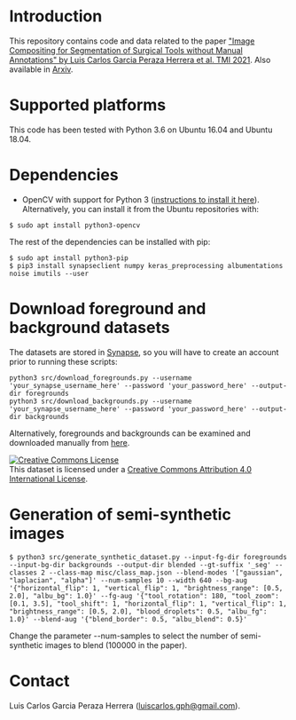 # Introduction
This repository contains code and data related to the paper ["Image Compositing for Segmentation of Surgical Tools without Manual Annotations" by Luis Carlos Garcia Peraza Herrera et al. TMI 2021](https://ieeexplore.ieee.org/document/9350303). Also available in [Arxiv](https://arxiv.org/abs/2102.09528).

# Supported platforms
This code has been tested with Python 3.6 on Ubuntu 16.04 and Ubuntu 18.04.

# Dependencies
* OpenCV with support for Python 3 ([instructions to install it here](https://www.pyimagesearch.com/2018/08/15/how-to-install-opencv-4-on-ubuntu/)). Alternatively, you can install it from the Ubuntu repositories with:
```
$ sudo apt install python3-opencv
```
The rest of the dependencies can be installed with pip:
```
$ sudo apt install python3-pip
$ pip3 install synapseclient numpy keras_preprocessing albumentations noise imutils --user
```

# Download foreground and background datasets
The datasets are stored in [Synapse](https://synapse.org/synthetic), so you will have to create an account prior to running these scripts:
```
python3 src/download_foregrounds.py --username 'your_synapse_username_here' --password 'your_password_here' --output-dir foregrounds
python3 src/download_backgrounds.py --username 'your_synapse_username_here' --password 'your_password_here' --output-dir backgrounds
```
Alternatively, foregrounds and backgrounds can be examined and downloaded manually from [here](https://synapse.org/synthetic).

<a rel="license" href="http://creativecommons.org/licenses/by/4.0/"><img alt="Creative Commons License" style="border-width:0" src="https://i.creativecommons.org/l/by/4.0/88x31.png" /></a><br />This dataset is licensed under a <a rel="license" href="http://creativecommons.org/licenses/by/4.0/">Creative Commons Attribution 4.0 International License</a>.

# Generation of semi-synthetic images
```
$ python3 src/generate_synthetic_dataset.py --input-fg-dir foregrounds --input-bg-dir backgrounds --output-dir blended --gt-suffix '_seg' --classes 2 --class-map misc/class_map.json --blend-modes '["gaussian", "laplacian", "alpha"]' --num-samples 10 --width 640 --bg-aug '{"horizontal_flip": 1, "vertical_flip": 1, "brightness_range": [0.5, 2.0], "albu_bg": 1.0}' --fg-aug '{"tool_rotation": 180, "tool_zoom": [0.1, 3.5], "tool_shift": 1, "horizontal_flip": 1, "vertical_flip": 1, "brightness_range": [0.5, 2.0], "blood_droplets": 0.5, "albu_fg": 1.0}' --blend-aug '{"blend_border": 0.5, "albu_blend": 0.5}'
```
Change the parameter --num-samples to select the number of semi-synthetic images to blend (100000 in the paper).


# Contact
Luis Carlos Garcia Peraza Herrera (luiscarlos.gph@gmail.com).
